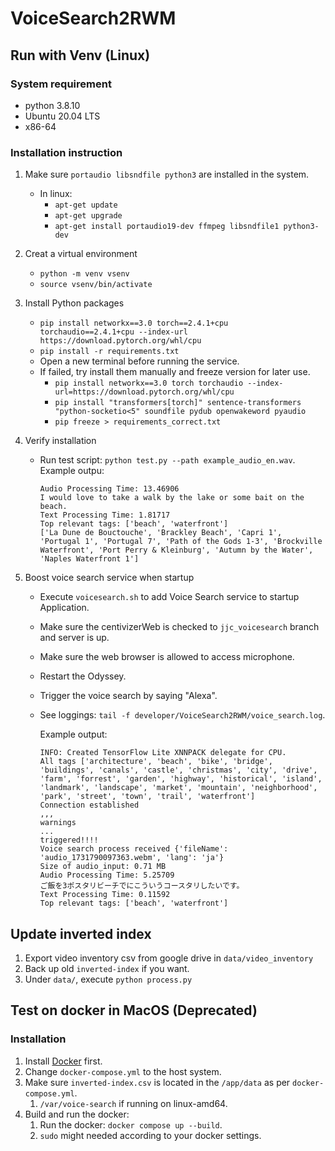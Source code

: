 # VoiceSearch2RWM

## Run with Venv (Linux)

### System requirement
* python 3.8.10
* Ubuntu 20.04 LTS 
* x86-64

### Installation instruction
1. Make sure `portaudio libsndfile python3` are installed in the system.
   * In linux:
     * `apt-get update`
     * `apt-get upgrade`
     * `apt-get install portaudio19-dev ffmpeg libsndfile1 python3-dev`

2. Creat a virtual environment
   * `python -m venv vsenv`
   * `source vsenv/bin/activate`

3. Install Python packages
   * `pip install networkx==3.0 torch==2.4.1+cpu torchaudio==2.4.1+cpu --index-url https://download.pytorch.org/whl/cpu`
   * `pip install -r requirements.txt`
   * Open a new terminal before running the service.
   * If failed, try install them manually and freeze version for later use.
     * `pip install networkx==3.0 torch torchaudio --index-url=https://download.pytorch.org/whl/cpu`
     * `pip install "transformers[torch]" sentence-transformers "python-socketio<5" soundfile pydub openwakeword pyaudio`
     * `pip freeze > requirements_correct.txt`

4. Verify installation
   * Run test script: `python test.py --path example_audio_en.wav`.
     Example outpu:
     ```(bash)
     Audio Processing Time: 13.46906
     I would love to take a walk by the lake or some bait on the beach.
     Text Processing Time: 1.81717
     Top relevant tags: ['beach', 'waterfront']
     ['La Dune de Bouctouche', 'Brackley Beach', 'Capri 1', 'Portugal 1', 'Portugal 7', 'Path of the Gods 1-3', 'Brockville Waterfront', 'Port Perry & Kleinburg', 'Autumn by the Water', 'Naples Waterfront 1']
     ```

5. Boost voice search service when startup
   * Execute `voicesearch.sh` to add Voice Search service to startup Application.
   * Make sure the centivizerWeb is checked to `jjc_voicesearch` branch and server is up.
   * Make sure the web browser is allowed to access microphone.
   * Restart the Odyssey.
   * Trigger the voice search by saying "Alexa".
   * See loggings:
     `tail -f developer/VoiceSearch2RWM/voice_search.log`.

     Example output:
     ```(bash)
     INFO: Created TensorFlow Lite XNNPACK delegate for CPU.
     All tags ['architecture', 'beach', 'bike', 'bridge', 'buildings', 'canals', 'castle', 'christmas', 'city', 'drive', 'farm', 'forrest', 'garden', 'highway', 'historical', 'island', 'landmark', 'landscape', 'market', 'mountain', 'neighborhood', 'park', 'street', 'town', 'trail', 'waterfront']
     Connection established
     ,,,
     warnings
     ...
     triggered!!!!
     Voice search process received {'fileName': 'audio_1731790097363.webm', 'lang': 'ja'}
     Size of audio_input: 0.71 MB
     Audio Processing Time: 5.25709
     ご飯を3ポスタリビーチでにこういうコースタリしたいです。
     Text Processing Time: 0.11592
     Top relevant tags: ['beach', 'waterfront']
     ```

## Update inverted index

1. Export video inventory csv from google drive in `data/video_inventory`
2. Back up old `inverted-index` if you want.
3. Under `data/`, execute `python process.py`

## Test on docker in MacOS (Deprecated)

### Installation

1. Install [Docker](https://docs.docker.com/engine/install/) first.
2. Change `docker-compose.yml` to the host system.
3. Make sure `inverted-index.csv` is located in the `/app/data` as per `docker-compose.yml`.
   1. `/var/voice-search` if running on linux-amd64.
4. Build and run the docker:
   1. Run the docker: `docker compose up --build`.
   2. `sudo` might needed according to your docker settings.